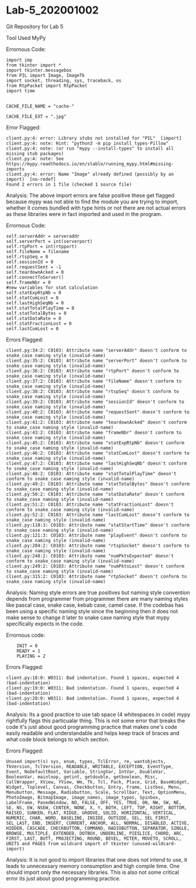 # Lab-5_202001002
Git Repository for Lab 5

Tool Used MyPy

Errornous Code:
```
import imp
from tkinter import *
import tkinter.messagebox
from PIL import Image, ImageTk
import socket, threading, sys, traceback, os
from RtpPacket import RtpPacket
import time 


CACHE_FILE_NAME = "cache-"

CACHE_FILE_EXT = ".jpg"
```
Error Flagged:
```
client.py:4: error: Library stubs not installed for "PIL"  [import]
client.py:4: note: Hint: "python3 -m pip install types-Pillow"
client.py:4: note: (or run "mypy --install-types" to install all missing stub packages)
client.py:4: note: See https://mypy.readthedocs.io/en/stable/running_mypy.html#missing-imports
client.py:4: error: Name "Image" already defined (possibly by an import)  [no-redef]
Found 2 errors in 1 file (checked 1 source file)    
```

Analysis:
The above import errors are false positive these get flagged because mypy was not able to find the module you are trying to import, whether it comes bundled with type hints or not there are not actual errors as these libraries were in fact imported and used in the program.

Errornous Code:
```
self.serverAddr = serveraddr
self.serverPort = int(serverport)
self.rtpPort = int(rtpport)
self.fileName = filename
self.rtspSeq = 0
self.sessionId = 0
self.requestSent = -1
self.teardownAcked = 0
self.connectToServer()
self.frameNbr = 0
#new variables for stat calculation
self.statExpRtpNb = 0 
self.statCumLost = 0
self.lastHighSeqNb = 0  
self.statTotalPlayTime = 0 
self.statTotalBytes = 0 
self.statDataRate = 0
self.statFractionLost = 0
self.lastCumLost = 0
```

Errors Flagged:
```
client.py:34:2: C0103: Attribute name "serverAddr" doesn't conform to snake_case naming style (invalid-name)                                                            client.py:35:2: C0103: Attribute name "serverPort" doesn't conform to snake_case naming style (invalid-name)
client.py:36:2: C0103: Attribute name "rtpPort" doesn't conform to snake_case naming style (invalid-name)
client.py:37:2: C0103: Attribute name "fileName" doesn't conform to snake_case naming style (invalid-name)
client.py:38:2: C0103: Attribute name "rtspSeq" doesn't conform to snake_case naming style (invalid-name)
client.py:39:2: C0103: Attribute name "sessionId" doesn't conform to snake_case naming style (invalid-name)
client.py:40:2: C0103: Attribute name "requestSent" doesn't conform to snake_case naming style (invalid-name)
client.py:41:2: C0103: Attribute name "teardownAcked" doesn't conform to snake_case naming style (invalid-name)
client.py:43:2: C0103: Attribute name "frameNbr" doesn't conform to snake_case naming style (invalid-name)
client.py:45:2: C0103: Attribute name "statExpRtpNb" doesn't conform to snake_case naming style (invalid-name)
client.py:46:2: C0103: Attribute name "statCumLost" doesn't conform to snake_case naming style (invalid-name)
client.py:47:2: C0103: Attribute name "lastHighSeqNb" doesn't conform to snake_case naming style (invalid-name)
client.py:48:2: C0103: Attribute name "statTotalPlayTime" doesn't conform to snake_case naming style (invalid-name)
client.py:49:2: C0103: Attribute name "statTotalBytes" doesn't conform to snake_case naming style (invalid-name)
client.py:50:2: C0103: Attribute name "statDataRate" doesn't conform to snake_case naming style (invalid-name)
client.py:51:2: C0103: Attribute name "statFractionLost" doesn't conform to snake_case naming style (invalid-name)
client.py:52:2: C0103: Attribute name "lastCumLost" doesn't conform to snake_case naming style (invalid-name)
client.py:118:3: C0103: Attribute name "statStartTime" doesn't conform to snake_case naming style (invalid-name)
client.py:121:3: C0103: Attribute name "playEvent" doesn't conform to snake_case naming style (invalid-name)
client.py:204:2: C0103: Attribute name "rtspSocket" doesn't conform to snake_case naming style (invalid-name)
client.py:248:2: C0103: Attribute name "numPktsExpected" doesn't conform to snake_case naming style (invalid-name)
client.py:249:2: C0103: Attribute name "numPktsLost" doesn't conform to snake_case naming style (invalid-name)
client.py:315:2: C0103: Attribute name "rtpSocket" doesn't conform to snake_case naming style (invalid-name)     
```

Analysis:
Naming style errors are true positives but naming style convention depends from programmer from programmer there are many naming styles like pascal case, snake case, kebab case, camel case. If the codebas has been using a specific naming style since the beginning then it does not make sense to change it later to snake case naming style that mypy specifically expects in the code.

Errornous code:
```
	INIT = 0
	READY = 1
	PLAYING = 2
```

Errors Flagged:
```
client.py:18:0: W0311: Bad indentation. Found 1 spaces, expected 4 (bad-indentation)
client.py:19:0: W0311: Bad indentation. Found 1 spaces, expected 4 (bad-indentation)
client.py:20:0: W0311: Bad indentation. Found 1 spaces, expected 4 (bad-indentation) 
```

Analysis:
Its a good practice to use tab space (4 whitespaces in code) mypy rightfully flags this particualar thing. This is not some error that breaks the code it's just about good programming practice that makes one's code easily readable and understandable and helps keep track of braces and what code block belongs to which section.

Errors Flagged:
```
Unused import(s) sys, enum, types, TclError, re, wantobjects, TkVersion, TclVersion, READABLE, WRITABLE, EXCEPTION, EventType, Event, NoDefaultRoot, Variable, StringVar, IntVar, DoubleVar, BooleanVar, mainloop, getint, getdouble, getboolean, Misc, CallWrapper, XView, YView, Wm, Tk, Tcl, Pack, Place, Grid, BaseWidget, Widget, Toplevel, Canvas, Checkbutton, Entry, Frame, Listbox, Menu, Menubutton, Message, Radiobutton, Scale, Scrollbar, Text, OptionMenu, PhotoImage, BitmapImage, image_names, image_types, Spinbox, LabelFrame, PanedWindow, NO, FALSE, OFF, YES, TRUE, ON, NW, SW, NE, SE, NS, EW, NSEW, CENTER, NONE, X, Y, BOTH, LEFT, TOP, RIGHT, BOTTOM, RAISED, SUNKEN, FLAT, RIDGE, GROOVE, SOLID, HORIZONTAL, VERTICAL, NUMERIC, CHAR, WORD, BASELINE, INSIDE, OUTSIDE, SEL, SEL_FIRST, SEL_LAST, END, INSERT, CURRENT, ANCHOR, ALL, NORMAL, DISABLED, ACTIVE, HIDDEN, CASCADE, CHECKBUTTON, COMMAND, RADIOBUTTON, SEPARATOR, SINGLE, BROWSE, MULTIPLE, EXTENDED, DOTBOX, UNDERLINE, PIESLICE, CHORD, ARC, FIRST, LAST, BUTT, PROJECTING, ROUND, BEVEL, MITER, MOVETO, SCROLL, UNITS and PAGES from wildcard import of tkinter (unused-wildcard-import)
```

Analysis: It is not good to import libraries that one does not intend to use, it leads to unnecessary memory consumption and high compile time. One should import only the necessary libraries. This is also not some critical error its just about good programming practice.

